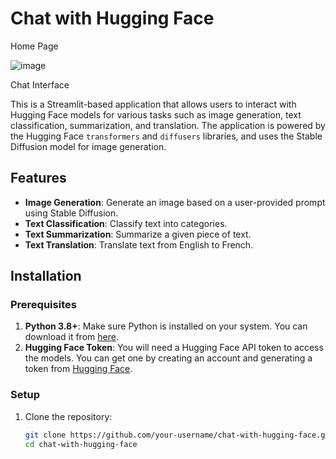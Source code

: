 # Chat with Hugging Face
Home Page

![image](https://github.com/user-attachments/assets/8b5df61d-72bd-4e74-9735-e3e0b499704b)

Chat Interface

This is a Streamlit-based application that allows users to interact with Hugging Face models for various tasks such as image generation, text classification, summarization, and translation. The application is powered by the Hugging Face `transformers` and `diffusers` libraries, and uses the Stable Diffusion model for image generation.

## Features

- **Image Generation**: Generate an image based on a user-provided prompt using Stable Diffusion.
- **Text Classification**: Classify text into categories.
- **Text Summarization**: Summarize a given piece of text.
- **Text Translation**: Translate text from English to French.

## Installation

### Prerequisites

1. **Python 3.8+**: Make sure Python is installed on your system. You can download it from [here](https://www.python.org/downloads/).
2. **Hugging Face Token**: You will need a Hugging Face API token to access the models. You can get one by creating an account and generating a token from [Hugging Face](https://huggingface.co/settings/tokens).

### Setup

1. Clone the repository:

   ```bash
   git clone https://github.com/your-username/chat-with-hugging-face.git
   cd chat-with-hugging-face





